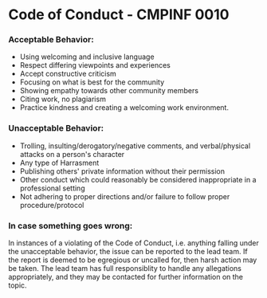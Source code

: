 # Code of Conduct - CMPINF 0010


### **Acceptable Behavior:**
- Using welcoming and inclusive language
- Respect differing viewpoints and experiences
- Accept constructive criticism
- Focusing on what is best for the community
- Showing empathy towards other community members
- Citing work, no plagiarism
- Practice kindness and creating a welcoming work environment.


### **Unacceptable Behavior:**
- Trolling, insulting/derogatory/negative comments, and verbal/physical attacks on a person's character
- Any type of Harrasment
- Publishing others' private information without their permission
- Other conduct which could reasonably be considered inappropriate in a professional setting
- Not adhering to proper directions and/or failure to follow proper procedure/protocol


### **In case something goes wrong:**

In instances of a violating of the Code of Conduct, i.e. anything falling under the unacceptable behavior, the issue can be reported to the lead team. If the report is deemed to be egregious or uncalled for, then harsh action may be taken. The lead team has full responsiblity to handle any allegations appropriately, and they may be contacted for further information on the topic.




